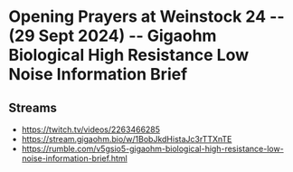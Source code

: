 # Opening Prayers at Weinstock 24 -- (29 Sept 2024) -- Gigaohm Biological High Resistance Low Noise Information Brief

## Streams
- https://twitch.tv/videos/2263466285
- https://stream.gigaohm.bio/w/1BobJkdHistaJc3rTTXnTE
- https://rumble.com/v5gsio5-gigaohm-biological-high-resistance-low-noise-information-brief.html

